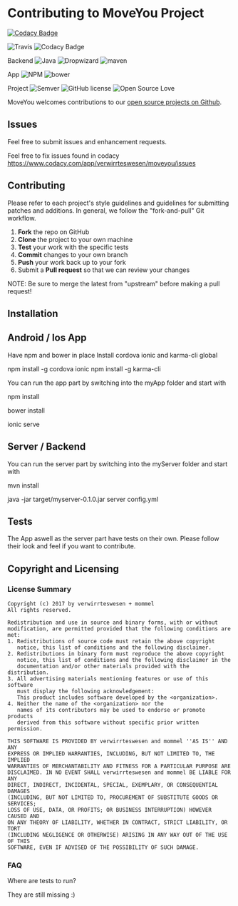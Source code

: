 Contributing to MoveYou Project
=========================================

[![Codacy Badge](https://api.codacy.com/project/badge/Grade/eb6867d5738c4311af9d8cfc02693d41)](https://www.codacy.com/app/mommel/moveyou?utm_source=github.com&utm_medium=referral&utm_content=verwirrteswesen/moveyou&utm_campaign=badger)

![Travis](https://travis-ci.org/verwirrteswesen/moveyou.svg?branch=master)
![Codacy Badge](https://api.codacy.com/project/badge/Grade/eb6867d5738c4311af9d8cfc02693d41)

Backend
![Java](https://img.shields.io/badge/Java-8.0-red.svg)
![Dropwizard](https://img.shields.io/badge/Dropwizard-1.2.0-orange.svg)
![maven](https://img.shields.io/badge/mvn-3.0.0-orange.svg)

App
![NPM](https://img.shields.io/badge/npm-5.4.2-green.svg)
![bower](https://img.shields.io/badge/bower-1.8.2-blue.svg)

Project
![Semver](http://img.shields.io/SemVer/0.1.0.png)
![GitHub license](https://img.shields.io/badge/license-Original%20BSD-blue.svg)
![Open Source Love](https://badges.frapsoft.com/os/v1/open-source.svg?v=103)

MoveYou welcomes contributions to our [open source projects on Github](https://github.com/verwirrteswesen/moveyou).

Issues
------

Feel free to submit issues and enhancement requests.

Feel free to fix issues found in codacy https://www.codacy.com/app/verwirrteswesen/moveyou/issues


Contributing
------------

Please refer to each project's style guidelines and guidelines for submitting patches and additions. In general, we follow the "fork-and-pull" Git workflow.

 1. **Fork** the repo on GitHub
 2. **Clone** the project to your own machine
 3. **Test** your work with the specific tests
 4. **Commit** changes to your own branch
 5. **Push** your work back up to your fork
 6. Submit a **Pull request** so that we can review your changes

NOTE: Be sure to merge the latest from "upstream" before making a pull request!

Installation
-----------------------

## Android / Ios App
Have npm and bower in place
Install cordova ionic and karma-cli global 

npm install -g cordova ionic
npm install -g karma-cli

You can run the app part by switching into the myApp folder and start with

npm install

bower install

ionic serve


## Server / Backend
You can run the server part by switching into the myServer folder and start with 

mvn install

java -jar target/myserver-0.1.0.jar server config.yml


## Tests

The App aswell as the server part have tests on their own. Please follow their look and feel if you want to contribute. 

Copyright and Licensing
-----------------------

### License Summary
```
Copyright (c) 2017 by verwirrteswesen + mommel
All rights reserved.

Redistribution and use in source and binary forms, with or without
modification, are permitted provided that the following conditions are met:
1. Redistributions of source code must retain the above copyright
   notice, this list of conditions and the following disclaimer.
2. Redistributions in binary form must reproduce the above copyright
   notice, this list of conditions and the following disclaimer in the
   documentation and/or other materials provided with the distribution.
3. All advertising materials mentioning features or use of this software
   must display the following acknowledgement:
   This product includes software developed by the <organization>.
4. Neither the name of the <organization> nor the
   names of its contributors may be used to endorse or promote products
   derived from this software without specific prior written permission.

THIS SOFTWARE IS PROVIDED BY verwirrteswesen and mommel ''AS IS'' AND ANY
EXPRESS OR IMPLIED WARRANTIES, INCLUDING, BUT NOT LIMITED TO, THE IMPLIED
WARRANTIES OF MERCHANTABILITY AND FITNESS FOR A PARTICULAR PURPOSE ARE
DISCLAIMED. IN NO EVENT SHALL verwirrteswesen and mommel BE LIABLE FOR ANY
DIRECT, INDIRECT, INCIDENTAL, SPECIAL, EXEMPLARY, OR CONSEQUENTIAL DAMAGES
(INCLUDING, BUT NOT LIMITED TO, PROCUREMENT OF SUBSTITUTE GOODS OR SERVICES;
LOSS OF USE, DATA, OR PROFITS; OR BUSINESS INTERRUPTION) HOWEVER CAUSED AND
ON ANY THEORY OF LIABILITY, WHETHER IN CONTRACT, STRICT LIABILITY, OR TORT
(INCLUDING NEGLIGENCE OR OTHERWISE) ARISING IN ANY WAY OUT OF THE USE OF THIS
SOFTWARE, EVEN IF ADVISED OF THE POSSIBILITY OF SUCH DAMAGE.
```

### FAQ

Where are tests to run?

They are still missing :)
